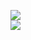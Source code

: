 [![](https://img.shields.io/badge/Made%20With-Github%20Spray-lightgrey.svg?style=for-the-badge&logo=github)](https://github.com/Annihil/github-spray#5814)  
[![](https://i.imgur.com/2DrTn0Z.gif)](https://github.com/Annihil/github-spray)